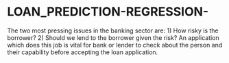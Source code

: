 # LOAN_PREDICTION-REGRESSION-
The two most pressing issues in the banking sector are: 1) How risky is the borrower? 2) Should we lend to the borrower given the risk? An application which does this job is vital for bank or lender to check about the person and their capability before accepting the loan application.
